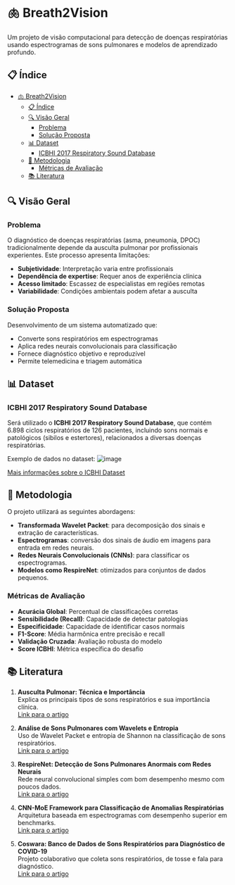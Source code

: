 # 🫁 Breath2Vision

Um projeto de visão computacional para detecção de doenças respiratórias usando espectrogramas de sons pulmonares e modelos de aprendizado profundo.

## 📋 Índice

- [🫁 Breath2Vision](#-breath2vision)
  - [📋 Índice](#-índice)
  - [🔍 Visão Geral](#-visão-geral)
    - [Problema](#problema)
    - [Solução Proposta](#solução-proposta)
  - [📊 Dataset](#-dataset)
    - [ICBHI 2017 Respiratory Sound Database](#icbhi-2017-respiratory-sound-database)
  - [🔬 Metodologia](#-metodologia)
    - [Métricas de Avaliação](#métricas-de-avaliação)
  - [📚 Literatura](#-literatura)

## 🔍 Visão Geral

### Problema

O diagnóstico de doenças respiratórias (asma, pneumonia, DPOC) tradicionalmente depende da ausculta pulmonar por profissionais experientes. Este processo apresenta limitações:

- **Subjetividade**: Interpretação varia entre profissionais
- **Dependência de expertise**: Requer anos de experiência clínica
- **Acesso limitado**: Escassez de especialistas em regiões remotas
- **Variabilidade**: Condições ambientais podem afetar a ausculta

### Solução Proposta

Desenvolvimento de um sistema automatizado que:

- Converte sons respiratórios em espectrogramas
- Aplica redes neurais convolucionais para classificação
- Fornece diagnóstico objetivo e reproduzível
- Permite telemedicina e triagem automática

## 📊 Dataset

### ICBHI 2017 Respiratory Sound Database

Será utilizado o **ICBHI 2017 Respiratory Sound Database**, que contém 6.898 ciclos respiratórios de 126 pacientes, incluindo sons normais e patológicos (sibilos e estertores), relacionados a diversas doenças respiratórias.

Exemplo de dados no dataset:
![image](https://github.com/user-attachments/assets/53cb0b9a-ae19-465f-a503-7974d8a6dcb4)

[Mais informações sobre o ICBHI Dataset](https://www.researchgate.net/figure/ICBHI-respiratory-database-comprised-of-LS-from-various-pulmonary-pathologies_fig4_345978905?)

## 🔬 Metodologia

O projeto utilizará as seguintes abordagens:

- **Transformada Wavelet Packet**: para decomposição dos sinais e extração de características.
- **Espectrogramas**: conversão dos sinais de áudio em imagens para entrada em redes neurais.
- **Redes Neurais Convolucionais (CNNs)**: para classificar os espectrogramas.
- **Modelos como RespireNet**: otimizados para conjuntos de dados pequenos.

### Métricas de Avaliação

- **Acurácia Global**: Percentual de classificações corretas
- **Sensibilidade (Recall)**: Capacidade de detectar patologias
- **Especificidade**: Capacidade de identificar casos normais
- **F1-Score**: Média harmônica entre precisão e recall
- **Validação Cruzada**: Avaliação robusta do modelo
- **Score ICBHI**: Métrica específica do desafio

## 📚 Literatura

1. **Ausculta Pulmonar: Técnica e Importância**  
   Explica os principais tipos de sons respiratórios e sua importância clínica.  
   [Link para o artigo](https://med.estrategia.com/portal/conteudos-gratis/procedimentos/resumo-de-ausculta-pulmonar-tecnica-sons-e-muito-mais/)

2. **Análise de Sons Pulmonares com Wavelets e Entropia**  
   Uso de Wavelet Packet e entropia de Shannon na classificação de sons respiratórios.  
   [Link para o artigo](https://canal6.com.br/cbeb/2014/artigos/cbeb2014_submission_052.pdf)

3. **RespireNet: Detecção de Sons Pulmonares Anormais com Redes Neurais**  
   Rede neural convolucional simples com bom desempenho mesmo com poucos dados.  
   [Link para o artigo](https://arxiv.org/abs/2011.00196)

4. **CNN-MoE Framework para Classificação de Anomalias Respiratórias**  
   Arquitetura baseada em espectrogramas com desempenho superior em benchmarks.  
   [Link para o artigo](https://arxiv.org/abs/2004.04072?)

5. **Coswara: Banco de Dados de Sons Respiratórios para Diagnóstico de COVID-19**  
   Projeto colaborativo que coleta sons respiratórios, de tosse e fala para diagnóstico.  
   [Link para o artigo](https://arxiv.org/abs/2005.10548?)
